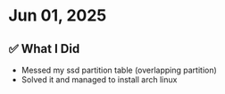 # Jun 01, 2025

## ✅ What I Did
- Messed my ssd partition table (overlapping partition)
- Solved it and managed to install arch linux
